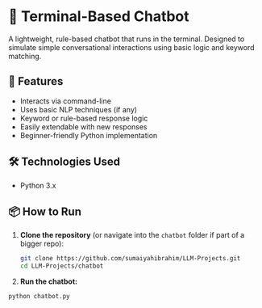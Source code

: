 # 🧠 Terminal-Based Chatbot

A lightweight, rule-based chatbot that runs in the terminal. Designed to simulate simple conversational interactions using basic logic and keyword matching.

## 🚀 Features

- Interacts via command-line
- Uses basic NLP techniques (if any)
- Keyword or rule-based response logic
- Easily extendable with new responses
- Beginner-friendly Python implementation

## 🛠️ Technologies Used

- Python 3.x

## 📦 How to Run

1. **Clone the repository** (or navigate into the `chatbot` folder if part of a bigger repo):
   ```bash
   git clone https://github.com/sumaiyahibrahim/LLM-Projects.git
   cd LLM-Projects/chatbot

2. **Run the chatbot:**
```python
python chatbot.py
```